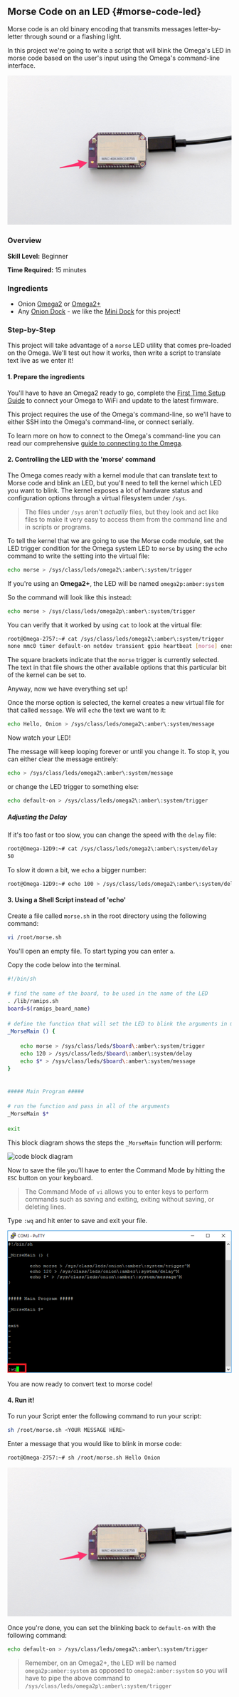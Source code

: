 ## Morse Code on an LED {#morse-code-led}

Morse code is an old binary encoding that transmits messages letter-by-letter through sound or a flashing light.

In this project we're going to write a script that will blink the Omega's LED in morse code based on the user's input using the Omega's command-line interface.

![omega led](./img/morse-code-setup.jpg)


### Overview

**Skill Level:** Beginner

**Time Required:** 15 minutes


### Ingredients

* Onion [Omega2](https://onion.io/store/omega2/) or [Omega2+](https://onion.io/store/omega2p/)
* Any [Onion Dock](https://onion.io/product-category/docks/) - we like the [Mini Dock](https://onion.io/store/mini-dock/) for this project!

### Step-by-Step

This project will take advantage of a `morse` LED utility that comes pre-loaded on the Omega. We'll test out how it works, then write a script to translate text live as we enter it!


#### 1. Prepare the ingredients

You'll have to have an Omega2 ready to go, complete the [First Time Setup Guide](https://docs.onion.io/omega2-docs/first-time-setup.html) to connect your Omega to WiFi and update to the latest firmware.

This project requires the use of the Omega's command-line, so we'll have to either SSH into the Omega's command-line, or connect serially.

To learn more on how to connect to the Omega's command-line you can read our comprehensive [guide to connecting to the Omega](https://docs.onion.io/omega2-docs/connecting-to-the-omega-terminal.html).


#### 2. Controlling the LED with the 'morse' command

The Omega comes ready with a kernel module that can translate text to Morse code and blink an LED, but you'll need to tell the kernel which LED you want to blink.  The kernel exposes a lot of hardware status and configuration options through a virtual filesystem under `/sys`.  

> The files under `/sys` aren't *actually* files, but they look and act like files to make it very easy to access them from the command line and in scripts or programs.

To tell the kernel that we are going to use the Morse code module, set the LED trigger condition for the Omega system LED to `morse` by using the `echo` command to write the setting into the virtual file:


```bash
echo morse > /sys/class/leds/omega2\:amber\:system/trigger
```

If you're using an **Omega2+**, the LED will be named `omega2p:amber:system`

So the command will look like this instead:

```bash
echo morse > /sys/class/leds/omega2p\:amber\:system/trigger
```

You can verify that it worked by using `cat` to look at the virtual file:

```bash
root@Omega-2757:~# cat /sys/class/leds/omega2\:amber\:system/trigger                                                              
none mmc0 timer default-on netdev transient gpio heartbeat [morse] oneshot
```

The square brackets indicate that the `morse` trigger is currently selected. The text in that file shows the other available options that this particular bit of the kernel can be set to.

Anyway, now we have everything set up!  

Once the morse option is selected, the kernel creates a new virtual file for that called `message`. We will `echo` the text we want to it:

```bash
echo Hello, Onion > /sys/class/leds/omega2\:amber\:system/message
```

Now watch your LED!

The message will keep looping forever or until you change it.  To stop it, you can either clear the message entirely:

```bash
echo > /sys/class/leds/omega2\:amber\:system/message
```

or change the LED trigger to something else:

```bash
echo default-on > /sys/class/leds/omega2\:amber\:system/trigger
```

##### Adjusting the Delay

If it's too fast or too slow, you can change the speed with the `delay` file:

```bash
root@Omega-12D9:~# cat /sys/class/leds/omega2\:amber\:system/delay
50
```

To slow it down a bit, we `echo` a bigger number:

```bash
root@Omega-12D9:~# echo 100 > /sys/class/leds/omega2\:amber\:system/delay
```


#### 3. Using a Shell Script instead of 'echo'

Create a file called `morse.sh` in the root directory using the following command:

```bash
vi /root/morse.sh
```

You'll open an empty file. To start typing you can enter `a`.

Copy the code below into the terminal.

```bash
#!/bin/sh

# find the name of the board, to be used in the name of the LED
. /lib/ramips.sh
board=$(ramips_board_name)

# define the function that will set the LED to blink the arguments in morse code
_MorseMain () {

	echo morse > /sys/class/leds/$board\:amber\:system/trigger
	echo 120 > /sys/class/leds/$board\:amber\:system/delay
	echo $* > /sys/class/leds/$board\:amber\:system/message
}


##### Main Program #####

# run the function and pass in all of the arguments
_MorseMain $*

exit
```


This block diagram shows the steps the `_MorseMain` function will perform:

![code block diagram]( ./img/developing-pic-1-block-diagram.png)


Now to save the file you'll have to enter the Command Mode by hitting the `ESC` button on your keyboard.

>The Command Mode of `vi` allows you to enter keys to perform commands such as saving and exiting, exiting without saving, or deleting lines.

Type `:wq` and hit enter to save and exit your file.

![save :wq]( ./img/command-line-developing-pic-1.png)

You are now ready to convert text to morse code!

#### 4. Run it!

To run your Script enter the following command to run your script:

```bash
sh /root/morse.sh <YOUR MESSAGE HERE>
```

Enter a message that you would like to blink in morse code:

```bash
root@Omega-2757:~# sh /root/morse.sh Hello Onion
```

![omega led](./img/morse-code-setup.jpg)

Once you're done, you can set the blinking back to `default-on` with the following command:

```bash
echo default-on > /sys/class/leds/omega2\:amber\:system/trigger
```

>Remember, on an Omega2+, the LED will be named `omega2p:amber:system` as opposed to `omega2:amber:system` so you will have to pipe the above command to `/sys/class/leds/omega2p\:amber\:system/trigger`
